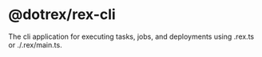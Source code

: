 # @dotrex/rex-cli

The cli application for executing tasks, jobs, and deployments
using .rex.ts or ./.rex/main.ts.
